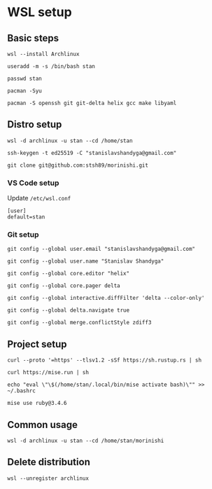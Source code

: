 # WSL setup

## Basic steps

````
wsl --install Archlinux
````

````
useradd -m -s /bin/bash stan
````

````
passwd stan
````

````
pacman -Syu
````

````
pacman -S openssh git git-delta helix gcc make libyaml
````

## Distro setup

````
wsl -d archlinux -u stan --cd /home/stan
````

````
ssh-keygen -t ed25519 -C "stanislavshandyga@gmail.com"
````

```
git clone git@github.com:stsh89/morinishi.git
```

### VS Code setup

Update `/etc/wsl.conf`

```
[user]
default=stan
```

### Git setup

```
git config --global user.email "stanislavshandyga@gmail.com"
```

```
git config --global user.name "Stanislav Shandyga"
```

```
git config --global core.editor "helix"
```

```
git config --global core.pager delta
```

```
git config --global interactive.diffFilter 'delta --color-only'
```

```
git config --global delta.navigate true
```

```
git config --global merge.conflictStyle zdiff3
```

## Project setup

```
curl --proto '=https' --tlsv1.2 -sSf https://sh.rustup.rs | sh
```

```
curl https://mise.run | sh
```

```
echo "eval \"\$(/home/stan/.local/bin/mise activate bash)\"" >> ~/.bashrc
```

```
mise use ruby@3.4.6
```

## Common usage

````
wsl -d archlinux -u stan --cd /home/stan/morinishi
````

## Delete distribution

````
wsl --unregister archlinux
````
